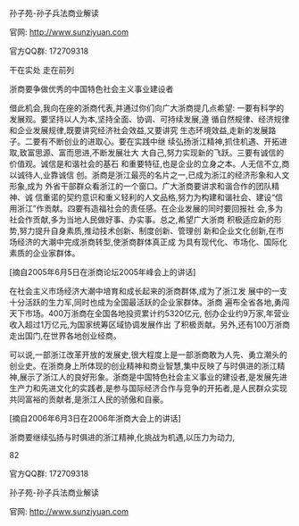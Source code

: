 孙子苑-孙子兵法商业解读

官网: http://www.sunziyuan.com

官方QQ群: 172709318

干在实处 走在前列

浙商要争做优秀的中国特色社会主义事业建设者

借此机会,我向在座的浙商代表,并通过你们向广大浙商提几点希望:
一要有科学的发展观。要坚持以人为本,坚持全面、协调、可持续发展,遵
循自然规律、经济规律和企业发展规律,既要讲究经济社会效益,又要讲究
生态环境效益,走新的发展路子。二要有不断创业的进取心。要在实践中继
续弘扬浙江精神,抓住机遇、开拓进取,致富思源、富而思进,不断发展壮大
大自己,努力实现新的飞跃。三要有诚信的价值观。诚信是和谐社会的基石
和重要特征,也是企业的立身之本。人无信不立,商以诚待人,业靠诚信
创。浙商是浙江最亮的名片之一,已成为浙江的经济形象和人文形象,成为
外省干部群众看浙江的一个窗口。广大浙商要讲求和谐合作的团队精神、诚
信重诺的契约意识和重义轻利的人文品格,努力为构建和谐社会、建设“信
用浙江”作贡献。四要有造福社会的责任感。在企业发展的同时要回报社
会,多为社会作贡献,多为当地人民做好事、办实事。总之,希望广大浙商
积极适应新的形势,努力提升自身素质,推动技术创新、制度创新、管理创
新和企业文化创新,在市场经济的大潮中完成浙商转型,使浙商群体真正成
为具有现代化、市场化、国际化素质的企业家群体。

[摘自2005年6月5日在浙商论坛2005年峰会上的讲话]

在社会主义市场经济大潮中培育和成长起来的浙商群体,成为了浙江发
展中的一支十分活跃的生力军,同时也成为全国最活跃的企业家群体。浙商
遍布全省各地,勇闯天下市场。400万浙商在全国各地投资累计约5320亿元,
创办企业约9万家,年营业收入超过1万亿元,为国家统筹区域协调发展作出
了积极贡献。另外,还有100万浙商走出国门,在世界各地创业经商。

可以说,一部浙江改革开放的发展史,很大程度上是一部浙商敢为人先、勇立潮头的创业史。在浙商身上所体现的创业精神和商业智慧,集中反映了与时俱进的浙江精神,展示了浙江人的良好形象。浙商是中国特色社会主义事业的建设者,是发展先进生产力和先进文化的实践者,是参与国际经济合作与竞争的开拓者,是人民群众实现共同富裕的贡献者,是浙江人民的骄傲和自豪。

[摘自2006年6月3日在2006年浙商大会上的讲话]

浙商要继续弘扬与时俱进的浙江精神,化挑战为机遇,以压力为动力,

82

官方QQ群: 172709318

孙子苑-孙子兵法商业解读

官网: http://www.sunziyuan.com
